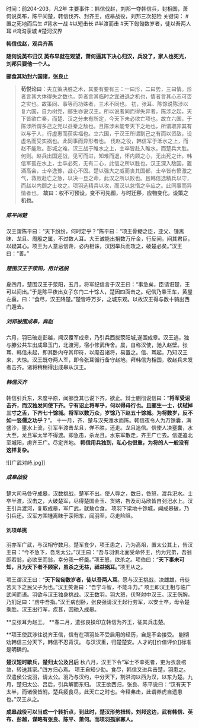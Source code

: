 时间：前204-203，凡2年
主要事件：韩信伐赵，刘邦一夺韩信兵，封相国，萧何说英布，陈平间楚，韩信伐齐、封齐王，成皋战役，刘邦三次犯险
关键词： #置之死地而后生 #背水一战 #以短击长 #半渡而击 #天下匈匈数岁者，徒以吾两人耳 #鸿沟荥城 #楚河汉界 

**韩信伐赵，观兵齐燕**


**随何说英布归汉**
**英布早就在观望，萧何逼其下决心归汉，兵没了，家人也死光，刘邦只要他一个人。**

**郦食其劝封六国诸，张良止**
>**荀悦论曰**：夫立策决胜之术，其要有要有三：一曰形，二曰势，三曰情。形者言其大体得失之数也，势者言其临时之宜进退之机也，情者言其心志可否之实也。故策同、事等而功殊者，三术不同也。
 初，张耳、陈馀说陈涉以复六国，自为树党，郦生亦说汉王。所以说者同而得失异者，陈涉之起，天下皆欲亡秦，而楚、汉之分未有所定，今天下未必欲亡项也。故立六国，于陈涉所谓多己之党以益秦之敌也。且陈涉未能专天下之地也，所谓取非其有以与于人，行虚惠而获实福也。立六国，于汉王所谓割己之有而以资敌，设虚名而受实祸也。此同事而异形者也。
 伐赵之役，韩信军于泜水之上，而赵不能败。彭城之难，汉三战于睢水之上，士卒皆赴入睢水，而楚兵大胜。何则。赵兵出国迎战，见可而进，知难而退，怀内顾之心，无出死之计。韩信军孤在水上，士卒必死，无有二心，此信之所以胜也。汉王深入敌国，置酒高会，士卒逸豫，战心不固。楚以强大之威而丧其国都，士卒皆有愤激之气，救败赴亡之急，以决一旦之命，此汉之所以败也。且韩信选精兵以守，而赵以内顾之士攻之。项羽选精兵以攻，而汉以怠惰之卒应之。此同事而异情者也。
 **故曰：权不可预设，变不可先图，与时迁移，应物变化，设策之机也。**

##### 陈平间楚
汉王谓陈平曰：“天下纷纷，何时定乎？”陈平曰：“项王骨鲠之臣，亚父、锺离眜、龙且、周殷之属，不过数人耳。大王诚能出捐数万斤金，行反间，间其君臣，以疑其心。项王为人意忌信谗，必内相诛，汉因举兵而攻之，破楚必矣。”汉王曰：“善。”
##### 楚围汉王于荥阳，用计逃脱
夏四月，楚围汉王于荥阳，五月，将军纪信言于汉王曰：“事急矣，臣请诳楚，王可以间出。”于是陈平夜出女子东门二十馀人，楚因四面击之。纪信乃乘王车，黄屋左纛，曰：“食尽，汉王降楚。”楚皆呼万岁，之城东观。以故汉王得与数十骑出西门遁去。
##### 刘邦被围成皋，奔赵
六月，羽已破走彭越，闻汉覆军成皋，乃引兵西拔荥阳城,遂围成皋。汉王逃，独与滕公共车出成皋玉门，北渡河，宿小修武传舍。晨，自称汉使，驰入赵壁。张耳、韩信未起，即其卧内夺其印符，以麾召诸将，易置之。信、耳起，乃知汉王来，大惊。汉王既夺两人军，即令张耳循行备守赵地。拜韩信为相国，收赵兵未发者击齐。诸将稍稍得出成皋从汉王。

##### 韩信灭齐
韩信引兵东，未度平原，闻郦食其已说下齐，欲止。辩士蒯彻说信曰：“**将军受诏击齐，而汉独发间使下齐。宁有诏止将军乎，何以得毋行也。且郦生一士，伏轼掉三寸之舌，下齐七十馀城。将军以数万众，岁馀乃下赵五十馀城。为将数岁，反不如一竖儒之功乎？**”。
十一月，齐、楚与汉夹潍水而陈。韩信夜令人为万馀囊，满盛沙，壅水上流，引军半渡击龙且，佯不胜，还走。龙且追信。信使人决壅囊，水大至，龙且军太半不得渡。即急击，杀龙且。水东军散走，齐王广亡去。信遂追北至城阳，虏齐王广。尽定齐地。
**韩信用兵独到，私心也很重，为将的人一般没有这样复杂。**

![[广武对峙.jpg]]

##### 成皋战役
楚大司马咎守成皋，汉数挑战，楚军不出。使人辱之，数日，咎怒，渡兵汜水。士卒半渡，汉击之，大破楚军，尽得楚国金玉、货赂，咎及司马欣皆自刭汜水上。汉王引兵渡河，复取成皋，军广武，就敖仓食。
项羽下梁地十馀城，闻成皋破，乃引兵还。汉军方围锺离眜于荥阳东，闻羽至，尽走险阻。

#### 刘项单挑
羽亦军广武，与汉相守数月。楚军食少，项王患之，乃为高俎，置太公其上，告汉王曰：“今不急下，吾烹太公。”汉王曰：“吾与羽俱北面受命怀王，约为兄弟，吾翁即若翁，必欲烹而翁，幸分我一杯羹。”项王怒，欲杀之。项伯曰：“**天下事未可知，且为天下者不顾家，虽杀之无益，祗益祸耳。**”项王从之。

项王谓汉王曰：“**天下匈匈数岁者，徒以吾两人耳**。愿与汉王挑战，决雌雄，毋徒苦天下之民父子为也。”汉王笑谢曰：“吾宁斗智，不能斗力。”
项王即汉王相与临广武间而语。羽欲与汉王独身挑战。汉王数羽，羽大怒，伏弩射中汉王。汉王伤胸，乃扪足曰：“虏中吾指。”汉王病创卧，张良强请汉王起行劳军，以安士卒，毋令楚乘胜。汉王出行军，疾甚，因驰入成皋。


**立张耳为赵王。
**春二月，遣张良操印立韩信为齐王，征其兵击楚。

**项王使武涉往说齐王信，信有在项羽处不受启用的经历，自是不会接受。
蒯彻劝韩信三分天下，韩信不忍背汉。
与汉汉重，归楚楚安。人才的[[价值评价]]标准是明确的。

**楚汉短时歇兵，楚归太公及吕后**
秋八月，汉王下令“军士不幸死者，吏为衣衾棺敛，转送其家。”四方归心焉。
项王自知少助。食尽，韩信又进兵击楚，羽患之。汉遣侯公说羽，请太公。羽乃与汉约，中分天下，割洪沟以西为汉，以东为楚。九月，楚归太公、吕后，引兵解而东归。
汉王欲西归，张良、陈平说曰：“汉有天下太半，而诸侯皆附。楚兵疲食尽，此天亡之时也。今释弗击，此谓养虎自遗患也。”汉王从之。

**成皋战役可以当成一个转折点，到此时，楚汉形势扭转。刘邦这边，武有韩信、英布、彭越，谋略有张良、陈平、萧何。而项羽孤家寡人。**